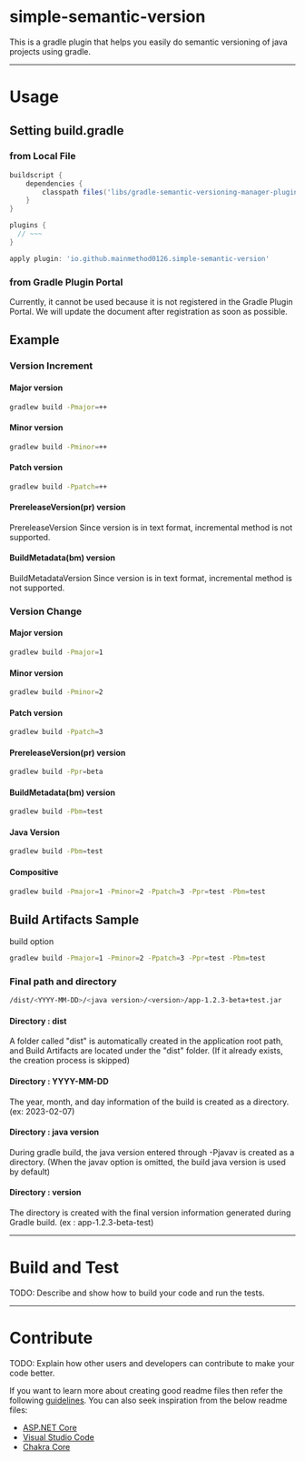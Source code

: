 # simple-semantic-version

This is a gradle plugin that helps you easily do semantic versioning of java projects using gradle.

---

# Usage

## Setting build.gradle

### from Local File
```gradle
buildscript {
    dependencies {
        classpath files('libs/gradle-semantic-versioning-manager-plugin-0.1.0.jar')
    }
}

plugins {
  // ~~~
}

apply plugin: 'io.github.mainmethod0126.simple-semantic-version'
```
### from Gradle Plugin Portal
Currently, it cannot be used because it is not registered in the Gradle Plugin Portal. We will update the document after registration as soon as possible.


## Example

### Version Increment

#### Major version
```bash
gradlew build -Pmajor=++
```

#### Minor version
```bash
gradlew build -Pminor=++
```

#### Patch version
```bash
gradlew build -Ppatch=++
```

#### PrereleaseVersion(pr) version
PrereleaseVersion Since version is in text format, incremental method is not supported.

#### BuildMetadata(bm) version
BuildMetadataVersion Since version is in text format, incremental method is not supported.

### Version Change

#### Major version
```bash
gradlew build -Pmajor=1
```

#### Minor version
```bash
gradlew build -Pminor=2
```

#### Patch version
```bash
gradlew build -Ppatch=3
```

#### PrereleaseVersion(pr) version
```bash
gradlew build -Ppr=beta
```

#### BuildMetadata(bm) version
```bash
gradlew build -Pbm=test
```

#### Java Version
```bash
gradlew build -Pbm=test
```


#### Compositive
```bash
gradlew build -Pmajor=1 -Pminor=2 -Ppatch=3 -Ppr=test -Pbm=test
```

## Build Artifacts Sample

build option
```bash
gradlew build -Pmajor=1 -Pminor=2 -Ppatch=3 -Ppr=test -Pbm=test
```
### Final path and directory
```bash
/dist/<YYYY-MM-DD>/<java version>/<version>/app-1.2.3-beta+test.jar
```
#### Directory : dist
A folder called "dist" is automatically created in the application root path, and Build Artifacts are located under the "dist" folder. (If it already exists, the creation process is skipped)

#### Directory : YYYY-MM-DD
The year, month, and day information of the build is created as a directory. (ex: 2023-02-07)

#### Directory : java version
During gradle build, the java version entered through -Pjavav is created as a directory. (When the javav option is omitted, the build java version is used by default)

#### Directory : version
The directory is created with the final version information generated during Gradle build. (ex : app-1.2.3-beta-test)


---

# Build and Test

TODO: Describe and show how to build your code and run the tests. 

---

# Contribute

TODO: Explain how other users and developers can contribute to make your code better. 

If you want to learn more about creating good readme files then refer the following [guidelines](https://docs.microsoft.com/en-us/azure/devops/repos/git/create-a-readme?view=azure-devops). You can also seek inspiration from the below readme files:
- [ASP.NET Core](https://github.com/aspnet/Home)
- [Visual Studio Code](https://github.com/Microsoft/vscode)
- [Chakra Core](https://github.com/Microsoft/ChakraCore)
